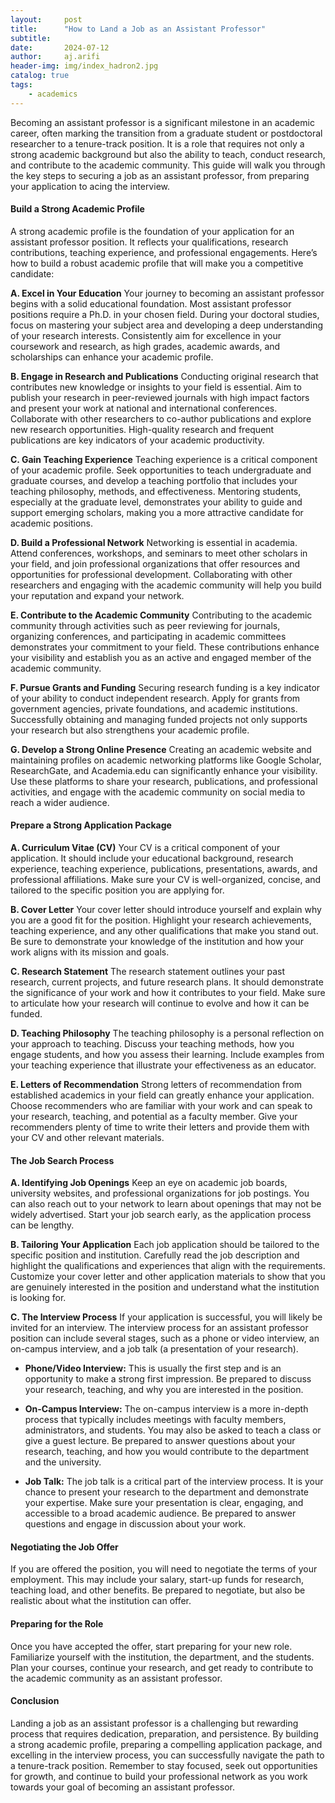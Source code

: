 ```yaml
---
layout:     post
title:      "How to Land a Job as an Assistant Professor"
subtitle:   
date:       2024-07-12
author:     aj.arifi
header-img: img/index_hadron2.jpg
catalog: true
tags:
    - academics
---
```



Becoming an assistant professor is a significant milestone in an academic career, often marking the transition from a graduate student or postdoctoral researcher to a tenure-track position. It is a role that requires not only a strong academic background but also the ability to teach, conduct research, and contribute to the academic community. This guide will walk you through the key steps to securing a job as an assistant professor, from preparing your application to acing the interview.

#### **Build a Strong Academic Profile**

A strong academic profile is the foundation of your application for an assistant professor position. It reflects your qualifications, research contributions, teaching experience, and professional engagements. Here’s how to build a robust academic profile that will make you a competitive candidate:

**A. Excel in Your Education**
Your journey to becoming an assistant professor begins with a solid educational foundation. Most assistant professor positions require a Ph.D. in your chosen field. During your doctoral studies, focus on mastering your subject area and developing a deep understanding of your research interests. Consistently aim for excellence in your coursework and research, as high grades, academic awards, and scholarships can enhance your academic profile.

**B. Engage in Research and Publications**
Conducting original research that contributes new knowledge or insights to your field is essential. Aim to publish your research in peer-reviewed journals with high impact factors and present your work at national and international conferences. Collaborate with other researchers to co-author publications and explore new research opportunities. High-quality research and frequent publications are key indicators of your academic productivity.

**C. Gain Teaching Experience**
Teaching experience is a critical component of your academic profile. Seek opportunities to teach undergraduate and graduate courses, and develop a teaching portfolio that includes your teaching philosophy, methods, and effectiveness. Mentoring students, especially at the graduate level, demonstrates your ability to guide and support emerging scholars, making you a more attractive candidate for academic positions.

**D. Build a Professional Network**
Networking is essential in academia. Attend conferences, workshops, and seminars to meet other scholars in your field, and join professional organizations that offer resources and opportunities for professional development. Collaborating with other researchers and engaging with the academic community will help you build your reputation and expand your network.

**E. Contribute to the Academic Community**
Contributing to the academic community through activities such as peer reviewing for journals, organizing conferences, and participating in academic committees demonstrates your commitment to your field. These contributions enhance your visibility and establish you as an active and engaged member of the academic community.

**F. Pursue Grants and Funding**
Securing research funding is a key indicator of your ability to conduct independent research. Apply for grants from government agencies, private foundations, and academic institutions. Successfully obtaining and managing funded projects not only supports your research but also strengthens your academic profile.

**G. Develop a Strong Online Presence**
Creating an academic website and maintaining profiles on academic networking platforms like Google Scholar, ResearchGate, and Academia.edu can significantly enhance your visibility. Use these platforms to share your research, publications, and professional activities, and engage with the academic community on social media to reach a wider audience.


#### **Prepare a Strong Application Package**

**A. Curriculum Vitae (CV)**
Your CV is a critical component of your application. It should include your educational background, research experience, teaching experience, publications, presentations, awards, and professional affiliations. Make sure your CV is well-organized, concise, and tailored to the specific position you are applying for.

**B. Cover Letter**
Your cover letter should introduce yourself and explain why you are a good fit for the position. Highlight your research achievements, teaching experience, and any other qualifications that make you stand out. Be sure to demonstrate your knowledge of the institution and how your work aligns with its mission and goals.

**C. Research Statement**
The research statement outlines your past research, current projects, and future research plans. It should demonstrate the significance of your work and how it contributes to your field. Make sure to articulate how your research will continue to evolve and how it can be funded.

**D. Teaching Philosophy**
The teaching philosophy is a personal reflection on your approach to teaching. Discuss your teaching methods, how you engage students, and how you assess their learning. Include examples from your teaching experience that illustrate your effectiveness as an educator.

**E. Letters of Recommendation**
Strong letters of recommendation from established academics in your field can greatly enhance your application. Choose recommenders who are familiar with your work and can speak to your research, teaching, and potential as a faculty member. Give your recommenders plenty of time to write their letters and provide them with your CV and other relevant materials.

#### **The Job Search Process**

**A. Identifying Job Openings**
Keep an eye on academic job boards, university websites, and professional organizations for job postings. You can also reach out to your network to learn about openings that may not be widely advertised. Start your job search early, as the application process can be lengthy.

**B. Tailoring Your Application**
Each job application should be tailored to the specific position and institution. Carefully read the job description and highlight the qualifications and experiences that align with the requirements. Customize your cover letter and other application materials to show that you are genuinely interested in the position and understand what the institution is looking for.

**C. The Interview Process**
If your application is successful, you will likely be invited for an interview. The interview process for an assistant professor position can include several stages, such as a phone or video interview, an on-campus interview, and a job talk (a presentation of your research).

- **Phone/Video Interview:** This is usually the first step and is an opportunity to make a strong first impression. Be prepared to discuss your research, teaching, and why you are interested in the position.

- **On-Campus Interview:** The on-campus interview is a more in-depth process that typically includes meetings with faculty members, administrators, and students. You may also be asked to teach a class or give a guest lecture. Be prepared to answer questions about your research, teaching, and how you would contribute to the department and the university.

- **Job Talk:** The job talk is a critical part of the interview process. It is your chance to present your research to the department and demonstrate your expertise. Make sure your presentation is clear, engaging, and accessible to a broad academic audience. Be prepared to answer questions and engage in discussion about your work.

#### **Negotiating the Job Offer**

If you are offered the position, you will need to negotiate the terms of your employment. This may include your salary, start-up funds for research, teaching load, and other benefits. Be prepared to negotiate, but also be realistic about what the institution can offer.

#### **Preparing for the Role**

Once you have accepted the offer, start preparing for your new role. Familiarize yourself with the institution, the department, and the students. Plan your courses, continue your research, and get ready to contribute to the academic community as an assistant professor.

#### Conclusion

Landing a job as an assistant professor is a challenging but rewarding process that requires dedication, preparation, and persistence. By building a strong academic profile, preparing a compelling application package, and excelling in the interview process, you can successfully navigate the path to a tenure-track position. Remember to stay focused, seek out opportunities for growth, and continue to build your professional network as you work towards your goal of becoming an assistant professor.
